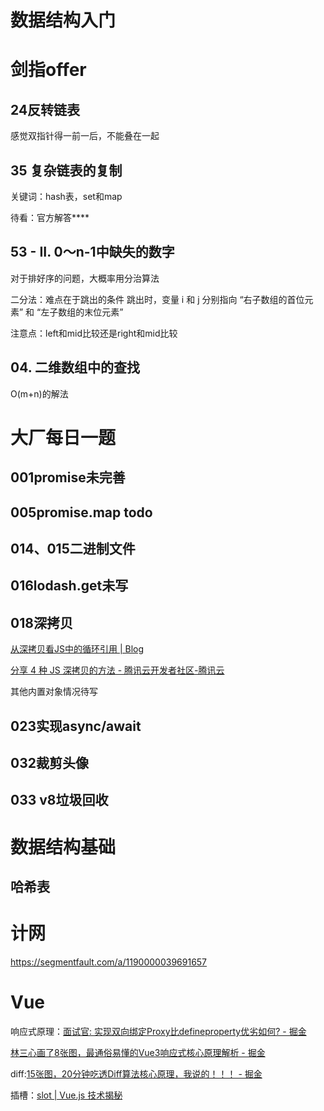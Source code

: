 # 数据结构入门

# 剑指offer

## 24反转链表

感觉双指针得一前一后，不能叠在一起

## 35 复杂链表的复制

关键词：hash表，set和map

待看：官方解答****

## 53 - II. 0～n-1中缺失的数字

对于排好序的问题，大概率用分治算法

二分法：难点在于跳出的条件
跳出时，变量 i 和 j 分别指向 “右子数组的首位元素” 和 “左子数组的末位元素”

注意点：left和mid比较还是right和mid比较

## 04. 二维数组中的查找

O(m+n)的解法

# 大厂每日一题

## 001promise未完善

## 005promise.map todo

## 014、015二进制文件

## 016lodash.get未写

## 018深拷贝

[从深拷贝看JS中的循环引用 | Blog](https://underglaze-blue.github.io/blog/pages/831fd5/)

[分享 4 种 JS 深拷贝的方法 - 腾讯云开发者社区-腾讯云](https://cloud.tencent.com/developer/article/2019581)

其他内置对象情况待写

## 023实现async/await

## 032裁剪头像

## 033 v8垃圾回收

# 数据结构基础

## 哈希表

# 计网

https://segmentfault.com/a/1190000039691657

# Vue

响应式原理：[面试官: 实现双向绑定Proxy比defineproperty优劣如何? - 掘金](https://juejin.cn/post/6844903601416978439#comment)

[林三心画了8张图，最通俗易懂的Vue3响应式核心原理解析 - 掘金](https://juejin.cn/post/7001999813344493581#heading-9)

diff:[15张图，20分钟吃透Diff算法核心原理，我说的！！！ - 掘金](https://juejin.cn/post/6994959998283907102)

插槽：[slot | Vue.js 技术揭秘](https://ustbhuangyi.github.io/vue-analysis/v2/extend/slot.html#%E4%BD%9C%E7%94%A8%E5%9F%9F%E6%8F%92%E6%A7%BD)
